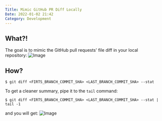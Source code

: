 ```yaml
---
Title: Mimic GitHub PR Diff Locally
Date: 2022-01-02 21:42
Category: Development
---
```


## What?!
The goal is to mimic the GitHub pull requests' file diff in your local repository:
![Image]({attach}post_images/mimic_github_pr_diff_locally_1.png)


## How?
```shell
$ git diff <FIRTS_BRANCH_COMMIT_SHA> <LAST_BRANCH_COMMIT_SHA> --stat
```
To get a cleaner summary, pipe it to the `tail` command:
```shell
$ git diff <FIRTS_BRANCH_COMMIT_SHA> <LAST_BRANCH_COMMIT_SHA> --stat | tail -1

```
and you will get:
![Image]({attach}post_images/mimic_github_pr_diff_locally_2.png)